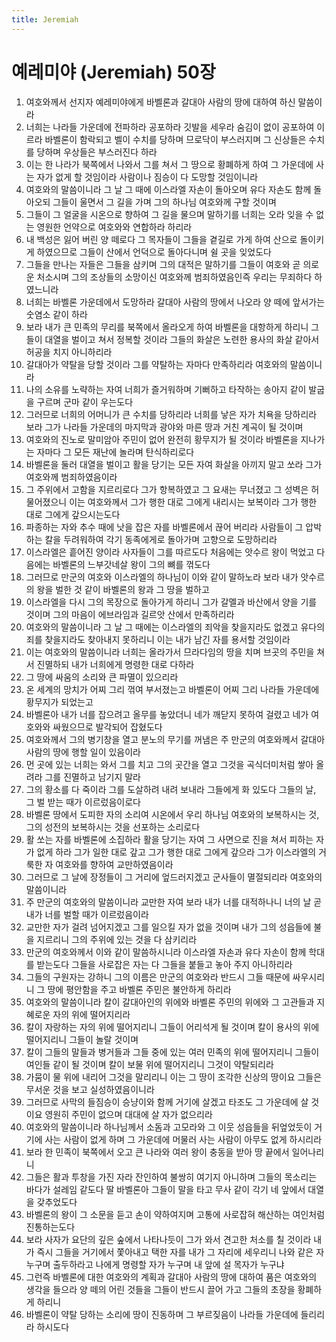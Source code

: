 ```yaml
---
title: Jeremiah
---
```


# 예레미야 (Jeremiah) 50장
1. 여호와께서 선지자 예레미야에게 바벨론과 갈대아 사람의 땅에 대하여 하신 말씀이라
1. 너희는 나라들 가운데에 전파하라 공포하라 깃발을 세우라 숨김이 없이 공포하여 이르라 바벨론이 함락되고 벨이 수치를 당하며 므로닥이 부스러지며 그 신상들은 수치를 당하며 우상들은 부스러진다 하라
1. 이는 한 나라가 북쪽에서 나와서 그를 쳐서 그 땅으로 황폐하게 하여 그 가운데에 사는 자가 없게 할 것임이라 사람이나 짐승이 다 도망할 것임이니라
1. 여호와의 말씀이니라 그 날 그 때에 이스라엘 자손이 돌아오며 유다 자손도 함께 돌아오되 그들이 울면서 그 길을 가며 그의 하나님 여호와께 구할 것이며
1. 그들이 그 얼굴을 시온으로 향하여 그 길을 물으며 말하기를 너희는 오라 잊을 수 없는 영원한 언약으로 여호와와 연합하라 하리라
1. 내 백성은 잃어 버린 양 떼로다 그 목자들이 그들을 곁길로 가게 하여 산으로 돌이키게 하였으므로 그들이 산에서 언덕으로 돌아다니며 쉴 곳을 잊었도다
1. 그들을 만나는 자들은 그들을 삼키며 그의 대적은 말하기를 그들이 여호와 곧 의로운 처소시며 그의 조상들의 소망이신 여호와께 범죄하였음인즉 우리는 무죄하다 하였느니라
1. 너희는 바벨론 가운데에서 도망하라 갈대아 사람의 땅에서 나오라 양 떼에 앞서가는 숫염소 같이 하라
1. 보라 내가 큰 민족의 무리를 북쪽에서 올라오게 하여 바벨론을 대항하게 하리니 그들이 대열을 벌이고 쳐서 정복할 것이라 그들의 화살은 노련한 용사의 화살 같아서 허공을 치지 아니하리라
1. 갈대아가 약탈을 당할 것이라 그를 약탈하는 자마다 만족하리라 여호와의 말씀이니라
1. 나의 소유를 노략하는 자여 너희가 즐거워하며 기뻐하고 타작하는 송아지 같이 발굽을 구르며 군마 같이 우는도다
1. 그러므로 너희의 어머니가 큰 수치를 당하리라 너희를 낳은 자가 치욕을 당하리라 보라 그가 나라들 가운데의 마지막과 광야와 마른 땅과 거친 계곡이 될 것이며
1. 여호와의 진노로 말미암아 주민이 없어 완전히 황무지가 될 것이라 바벨론을 지나가는 자마다 그 모든 재난에 놀라며 탄식하리로다
1. 바벨론을 둘러 대열을 벌이고 활을 당기는 모든 자여 화살을 아끼지 말고 쏘라 그가 여호와께 범죄하였음이라
1. 그 주위에서 고함을 지르리로다 그가 항복하였고 그 요새는 무너졌고 그 성벽은 허물어졌으니 이는 여호와께서 그가 행한 대로 그에게 내리시는 보복이라 그가 행한 대로 그에게 갚으시는도다
1. 파종하는 자와 추수 때에 낫을 잡은 자를 바벨론에서 끊어 버리라 사람들이 그 압박하는 칼을 두려워하여 각기 동족에게로 돌아가며 고향으로 도망하리라
1. 이스라엘은 흩어진 양이라 사자들이 그를 따르도다 처음에는 앗수르 왕이 먹었고 다음에는 바벨론의 느부갓네살 왕이 그의 뼈를 꺾도다
1. 그러므로 만군의 여호와 이스라엘의 하나님이 이와 같이 말하노라 보라 내가 앗수르의 왕을 벌한 것 같이 바벨론의 왕과 그 땅을 벌하고
1. 이스라엘을 다시 그의 목장으로 돌아가게 하리니 그가 갈멜과 바산에서 양을 기를 것이며 그의 마음이 에브라임과 길르앗 산에서 만족하리라
1. 여호와의 말씀이니라 그 날 그 때에는 이스라엘의 죄악을 찾을지라도 없겠고 유다의 죄를 찾을지라도 찾아내지 못하리니 이는 내가 남긴 자를 용서할 것임이라
1. 이는 여호와의 말씀이니라 너희는 올라가서 므라다임의 땅을 치며 브곳의 주민을 쳐서 진멸하되 내가 너희에게 명령한 대로 다하라
1. 그 땅에 싸움의 소리와 큰 파멸이 있으리라
1. 온 세계의 망치가 어찌 그리 꺾여 부서졌는고 바벨론이 어찌 그리 나라들 가운데에 황무지가 되었는고
1. 바벨론아 내가 너를 잡으려고 올무를 놓았더니 네가 깨닫지 못하여 걸렸고 네가 여호와와 싸웠으므로 발각되어 잡혔도다
1. 여호와께서 그의 병기창을 열고 분노의 무기를 꺼냄은 주 만군의 여호와께서 갈대아 사람의 땅에 행할 일이 있음이라
1. 먼 곳에 있는 너희는 와서 그를 치고 그의 곳간을 열고 그것을 곡식더미처럼 쌓아 올려라 그를 진멸하고 남기지 말라
1. 그의 황소를 다 죽이라 그를 도살하려 내려 보내라 그들에게 화 있도다 그들의 날, 그 벌 받는 때가 이르렀음이로다
1. 바벨론 땅에서 도피한 자의 소리여 시온에서 우리 하나님 여호와의 보복하시는 것, 그의 성전의 보복하시는 것을 선포하는 소리로다
1. 활 쏘는 자를 바벨론에 소집하라 활을 당기는 자여 그 사면으로 진을 쳐서 피하는 자가 없게 하라 그가 일한 대로 갚고 그가 행한 대로 그에게 갚으라 그가 이스라엘의 거룩한 자 여호와를 향하여 교만하였음이라
1. 그러므로 그 날에 장정들이 그 거리에 엎드러지겠고 군사들이 멸절되리라 여호와의 말씀이니라
1. 주 만군의 여호와의 말씀이니라 교만한 자여 보라 내가 너를 대적하나니 너의 날 곧 내가 너를 벌할 때가 이르렀음이라
1. 교만한 자가 걸려 넘어지겠고 그를 일으킬 자가 없을 것이며 내가 그의 성읍들에 불을 지르리니 그의 주위에 있는 것을 다 삼키리라
1. 만군의 여호와께서 이와 같이 말씀하시니라 이스라엘 자손과 유다 자손이 함께 학대를 받는도다 그들을 사로잡은 자는 다 그들을 붙들고 놓아 주지 아니하리라
1. 그들의 구원자는 강하니 그의 이름은 만군의 여호와라 반드시 그들 때문에 싸우시리니 그 땅에 평안함을 주고 바벨론 주민은 불안하게 하리라
1. 여호와의 말씀이니라 칼이 갈대아인의 위에와 바벨론 주민의 위에와 그 고관들과 지혜로운 자의 위에 떨어지리라
1. 칼이 자랑하는 자의 위에 떨어지리니 그들이 어리석게 될 것이며 칼이 용사의 위에 떨어지리니 그들이 놀랄 것이며
1. 칼이 그들의 말들과 병거들과 그들 중에 있는 여러 민족의 위에 떨어지리니 그들이 여인들 같이 될 것이며 칼이 보물 위에 떨어지리니 그것이 약탈되리라
1. 가뭄이 물 위에 내리어 그것을 말리리니 이는 그 땅이 조각한 신상의 땅이요 그들은 무서운 것을 보고 실성하였음이니라
1. 그러므로 사막의 들짐승이 승냥이와 함께 거기에 살겠고 타조도 그 가운데에 살 것이요 영원히 주민이 없으며 대대에 살 자가 없으리라
1. 여호와의 말씀이니라 하나님께서 소돔과 고모라와 그 이웃 성읍들을 뒤엎었듯이 거기에 사는 사람이 없게 하며 그 가운데에 머물러 사는 사람이 아무도 없게 하시리라
1. 보라 한 민족이 북쪽에서 오고 큰 나라와 여러 왕이 충동을 받아 땅 끝에서 일어나리니
1. 그들은 활과 투창을 가진 자라 잔인하여 불쌍히 여기지 아니하며 그들의 목소리는 바다가 설레임 같도다 딸 바벨론아 그들이 말을 타고 무사 같이 각기 네 앞에서 대열을 갖추었도다
1. 바벨론의 왕이 그 소문을 듣고 손이 약하여지며 고통에 사로잡혀 해산하는 여인처럼 진통하는도다
1. 보라 사자가 요단의 깊은 숲에서 나타나듯이 그가 와서 견고한 처소를 칠 것이라 내가 즉시 그들을 거기에서 쫓아내고 택한 자를 내가 그 자리에 세우리니 나와 같은 자 누구며 출두하라고 나에게 명령할 자가 누구며 내 앞에 설 목자가 누구냐
1. 그런즉 바벨론에 대한 여호와의 계획과 갈대아 사람의 땅에 대하여 품은 여호와의 생각을 들으라 양 떼의 어린 것들을 그들이 반드시 끌어 가고 그들의 초장을 황폐하게 하리니
1. 바벨론이 약탈 당하는 소리에 땅이 진동하며 그 부르짖음이 나라들 가운데에 들리리라 하시도다